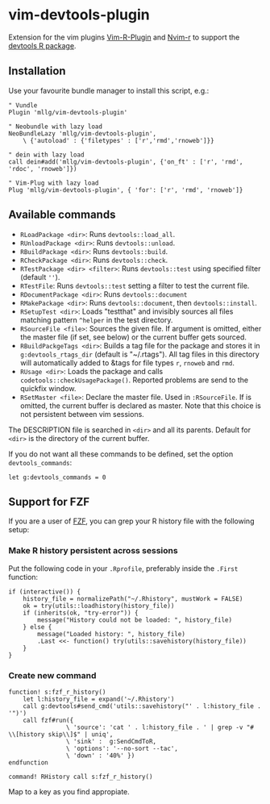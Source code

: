 # vim-devtools-plugin

Extension for the vim plugins [Vim-R-Plugin](https://github.com/jcfaria/Vim-R-plugin) and [Nvim-r](https://github.com/jalvesaq/Nvim-R) to support the [devtools R package](https://github.com/hadley/devtools).

## Installation
Use your favourite bundle manager to install this script, e.g.:
```vim
" Vundle
Plugin 'mllg/vim-devtools-plugin'

" Neobundle with lazy load
NeoBundleLazy 'mllg/vim-devtools-plugin',
    \ {'autoload' : {'filetypes' : ['r','rmd','rnoweb']}}

" dein with lazy load
call dein#add('mllg/vim-devtools-plugin', {'on_ft' : ['r', 'rmd', 'rdoc', 'rnoweb']})

" Vim-Plug with lazy load
Plug 'mllg/vim-devtools-plugin', { 'for': ['r', 'rmd', 'rnoweb']}
```

## Available commands

* `RLoadPackage <dir>`: Runs `devtools::load_all`.
* `RUnloadPackage <dir>`: Runs `devtools::unload`.
* `RBuildPackage <dir>`: Runs `devtools::build`.
* `RCheckPackage <dir>`: Runs `devtools::check`.
* `RTestPackage <dir> <filter>`: Runs `devtools::test` using specified filter (default `''`).
* `RTestFile`: Runs `devtools::test` setting a filter to test the current file.
* `RDocumentPackage <dir>`: Runs `devtools::document`
* `RMakePackage <dir>`: Runs `devtools::document`, then `devtools::install`.
* `RSetupTest <dir>`: Loads "testthat" and invisibly sources all files matching pattern `^helper` in the test directory.
* `RSourceFile <file>`: Sources the given file. If argument <file> is omitted, either the master file (if set, see below) or the current buffer gets sourced.
* `RBuildPackgeTags <dir>`: Builds a tag file for the package and stores it in `g:devtools_rtags_dir` (default is "~/.rtags"). All tag files in this directory will automatically added to &tags for file types `r`, `rnoweb` and `rmd`.
* `RUsage <dir>`: Loads the package and calls `codetools::checkUsagePackage()`. Reported problems are send to the quickfix window.
* `RSetMaster <file>`: Declare <file> the master file. Used in `:RSourceFile`. If <file> is omitted, the current buffer is declared as master. Note that this choice is not persistent between vim sessions.

The DESCRIPTION file is searched in `<dir>` and all its parents.
Default for `<dir>` is the directory of the current buffer.

If you do not want all these commands to be defined, set the option `devtools_commands`:
```vim
let g:devtools_commands = 0
```

## Support for FZF

If you are a user of [FZF](https://github.com/junegunn/fzf.vim), you can grep your R history file with the following setup:

### Make R history persistent across sessions

Put the following code in your `.Rprofile`, preferably inside the `.First` function:

```{r}
if (interactive()) {
    history_file = normalizePath("~/.Rhistory", mustWork = FALSE)
    ok = try(utils::loadhistory(history_file))
    if (inherits(ok, "try-error")) {
        message("History could not be loaded: ", history_file)
    } else {
        message("Loaded history: ", history_file)
        .Last <<- function() try(utils::savehistory(history_file))
    }
}
```

### Create new command
```{vim}
function! s:fzf_r_history()
    let l:history_file = expand('~/.Rhistory')
    call g:devtools#send_cmd('utils::savehistory("' . l:history_file . '")')
    call fzf#run({
                \ 'source': 'cat ' . l:history_file . ' | grep -v "# \\[history skip\\]$" | uniq',
                \ 'sink' :  g:SendCmdToR,
                \ 'options': '--no-sort --tac',
                \ 'down' : '40%' })
endfunction

command! RHistory call s:fzf_r_history()
```
Map to a key as you find appropiate.

